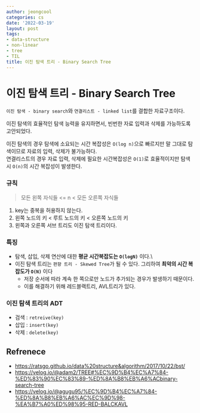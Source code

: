 ```yaml
---
author: jeongcool
categories: cs
date: '2022-03-19'
layout: post
tags:
- data-structure
- non-linear
- tree
- TIL
title: 이진 탐색 트리 - Binary Search Tree
---
```


# 이진 탐색 트리 - Binary Search Tree
`이진 탐색 - binary search`와 `연결리스트 - linked list`를 결합한 자료구조이다.

이진 탐색의 효율적인 탐색 능력을 유지하면서, 빈번한 자료 입력과 삭제를 가능하도록 고안되었다.

이진 탐색의 경우 탐색에 소요되는 시간 복잡성은 `O(log n)`으로 빠르지만 말 그대로 탐색이므로 자료의 입력, 삭제가 불가능하다.  
연결리스트의 경우 자료 입력, 삭제에 필요한 시간복잡성은 `O(1)`로 효율적이지만 탐색시 `O(n)`의 시간 복잡성이 발생한다.

### 규칙
> 모든 왼쪽 자식들 <= n < 모든 오른쪽 자식들
1. key는 중복을 허용하지 않는다.
2. 왼쪽 노드의 키 < 루트 노드의 키 < 오른쪽 노드의 키
3. 왼쪽과 오른쪽 서브 트리도 이진 탐색 트리이다.

### 특징
- 탐색, 삽입, 삭제 연산에 대한 **평균 시간복잡도는 `O(logN)`** 이다.\
- 이진 탐색 트리는 `편향 트리 - Skewed Tree`가 될 수 있다. 그리하여 **최악의 시간 복잡도가 `O(N)`** 이다
  - 저장 순서에 따라 계속 한 쪽으로만 노드가 추가되는 경우가 발생하기 때문이다.
  - 이를 해결하기 위해 레드블랙트리, AVL트리가 있다.


### 이진 탐색 트리의 ADT
- 검색 : `retreive(key)`
- 삽입 : `insert(key)`
- 삭제 : `delete(key)`


## Refrenece
- https://ratsgo.github.io/data%20structure&algorithm/2017/10/22/bst/
- https://velog.io/@adam2/TREE#%EC%9D%B4%EC%A7%84-%ED%83%90%EC%83%89-%ED%8A%B8%EB%A6%ACbinary-search-tree
- https://velog.io/@agugu95/%EC%9D%B4%EC%A7%84-%ED%8A%B8%EB%A6%AC%EC%9D%98-%EA%B7%A0%ED%98%95-RED-BALCKAVL